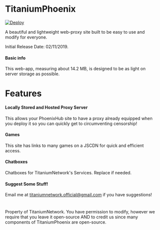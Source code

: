 # TitaniumPhoenix
[![Deploy](https://www.herokucdn.com/deploy/button.svg)](https://heroku.com/deploy)

A beautiful and lightweight web-proxy site built to be easy to use and modify for everyone.

Initial Release Date: 02/11/2019.
#### Basic info

This web-app, measuring about 14.2 MB, is designed to be as light on server storage as possible.

# Features

#### Locally Stored and Hosted Proxy Server

This allows your PhoenixHub site to have a proxy already equipped when you deploy it so you can quickly get to circumventing censorship!

#### Games

This site has links to many games on a JSCDN for quick and efficient access.

#### Chatboxes

Chatboxes for TitaniumNetwork's Services. Replace if needed.

#### Suggest Some Stuff!

Email me at titaniumnetwork.official@gmail.com if you have suggestions!

#
Property of TitaniumNetwork. You have permission to modify, however we require that you leave it open-source AND to credit us since many components of TitaniumPhoenix are open-source.
